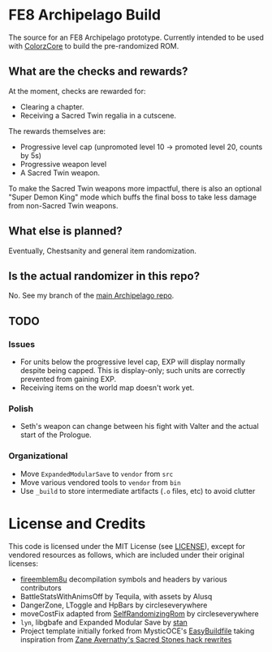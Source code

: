 # FE8 Archipelago Build

The source for an FE8 Archipelago prototype. Currently intended to be used with
[ColorzCore](https://github.com/FireEmblemUniverse/ColorzCore)
to build the pre-randomized ROM.

## What are the checks and rewards?

At the moment, checks are rewarded for:

- Clearing a chapter.
- Receiving a Sacred Twin regalia in a cutscene.

The rewards themselves are:

- Progressive level cap (unpromoted level 10 -> promoted level 20, counts by 5s)
- Progressive weapon level
- A Sacred Twin weapon.

To make the Sacred Twin weapons more impactful, there is also an optional
"Super Demon King" mode which buffs the final boss to take less damage from
non-Sacred Twin weapons.

## What else is planned?

Eventually, Chestsanity and general item randomization.

## Is the actual randomizer in this repo?

No. See my branch of the [main Archipelago repo](https://github.com/CT075/Archipelago/tree/fe8/stable).

## TODO

### Issues

- For units below the progressive level cap, EXP will display normally despite
  being capped. This is display-only; such units are correctly prevented from
  gaining EXP.
- Receiving items on the world map doesn't work yet.

### Polish

- Seth's weapon can change between his fight with Valter and the actual start
  of the Prologue.

### Organizational

- Move `ExpandedModularSave` to `vendor` from `src`
- Move various vendored tools to `vendor` from `bin`
- Use `_build` to store intermediate artifacts (`.o` files, etc) to avoid clutter

# License and Credits

This code is licensed under the MIT License (see [LICENSE](LICENSE)), except
for vendored resources as follows, which are included under their original
licenses:

- [fireemblem8u](https://github.com/FireEmblemUniverse/fireemblem8u)
  decompilation symbols and headers by various contributors
- BattleStatsWithAnimsOff by Tequila, with assets by Alusq
- DangerZone, LToggle and HpBars by circleseverywhere
- moveCostFix adapted from [SelfRandomizingRom](https://github.com/FireEmblemUniverse/SelfRandomizingRom-fe8) by circleseverywhere
- `lyn`, libgbafe and Expanded Modular Save by [stan](https://github.com/StanHash/)
- Project template initially forked from MysticOCE's
  [EasyBuildfile](https://github.com/MysticOCE/EasyBuildfile) taking
  inspiration from [Zane Avernathy's Sacred Stones hack rewrites](https://github.com/ZaneAvernathy/Rewrite)
